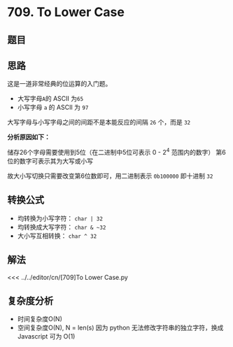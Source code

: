 # 709. To Lower Case

## 题目
<!--@include: ../../editor/cn/doc/content/[709]To Lower Case.md-->

## 思路
这是一道非常经典的位运算的入门题。
- 大写字母`A`的 ASCII 为`65`
- 小写字母 `a` 的 ASCII 为 `97`

大写字母与小写字母之间的间距不是本能反应的间隔 `26` 个，而是 `32`

**分析原因如下：**

储存26个字母需要使用到5位（在二进制中5位可表示 0 - 2<sup>4</sup> 范围内的数字）
第6位的数字可表示其为大写或小写

故大小写切换只需要改变第6位数即可，用二进制表示 `0b100000` 即十进制 `32`

## 转换公式
- 均转换为小写字符： `char | 32`
- 均转换成大写字符： `char & ~32`
- 大小写互相转换：   `char ^ 32`


## 解法
<<< ../../editor/cn/[709]To Lower Case.py

## 复杂度分析
- 时间复杂度O(N)
- 空间复杂度O(N), N = len(s) 因为 python 无法修改字符串的独立字符，换成 Javascript 可为 O(1)